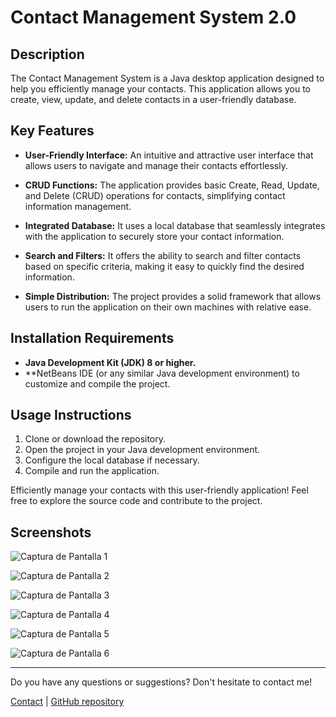 # Contact Management System 2.0

## Description

The Contact Management System is a Java desktop application designed to help you efficiently manage your contacts. This application allows you to create, view, update, and delete contacts in a user-friendly database.
## Key Features

- **User-Friendly Interface:** An intuitive and attractive user interface that allows users to navigate and manage their contacts effortlessly.

- **CRUD Functions:** The application provides basic Create, Read, Update, and Delete (CRUD) operations for contacts, simplifying contact information management.

- **Integrated Database:** It uses a local database that seamlessly integrates with the application to securely store your contact information.

- **Search and Filters:** It offers the ability to search and filter contacts based on specific criteria, making it easy to quickly find the desired information.

- **Simple Distribution:** The project provides a solid framework that allows users to run the application on their own machines with relative ease.

## Installation Requirements

- **Java Development Kit (JDK) 8 or higher.**
- **NetBeans IDE (or any similar Java development environment) to customize and compile the project.

## Usage Instructions

1. Clone or download the repository.
2. Open the project in your Java development environment.
3. Configure the local database if necessary.
4. Compile and run the application.

Efficiently manage your contacts with this user-friendly application! Feel free to explore the source code and contribute to the project.

## Screenshots

![Captura de Pantalla 1](https://github.com/OscarNavarrolol/Proyecto/assets/129440890/76b66793-6b4d-46aa-9904-6a42a21cb43c)

![Captura de Pantalla 2](https://github.com/OscarNavarrolol/Proyecto/assets/129440890/f0b03701-0e42-4890-9412-398913e226bf)

![Captura de Pantalla 3](https://github.com/OscarNavarrolol/Proyecto/assets/129440890/8727eb0e-1be2-465a-9d56-d73f62de8563)

![Captura de Pantalla 4](https://github.com/OscarNavarrolol/Proyecto/assets/129440890/fd08b8ab-5b73-44a2-af1d-7b6ea7a8ddd8)

![Captura de Pantalla 5](https://github.com/OscarNavarrolol/Proyecto/assets/129440890/45ef6c63-df62-4655-84c3-01a631f87137)

![Captura de Pantalla 6](https://github.com/OscarNavarrolol/Proyecto/assets/129440890/e8d9eec7-9432-472f-9c0f-0ee7f2e2ac32)

---

Do you have any questions or suggestions? Don't hesitate to contact me!

[Contact](mailto:oscardnv123455@gmail.com) | [GitHub repository](https://github.com/OscarNavarrolol)

